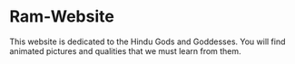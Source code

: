 # Ram-Website
This website is dedicated to the Hindu Gods and Goddesses. You will find animated pictures and qualities that we must learn from them. 
